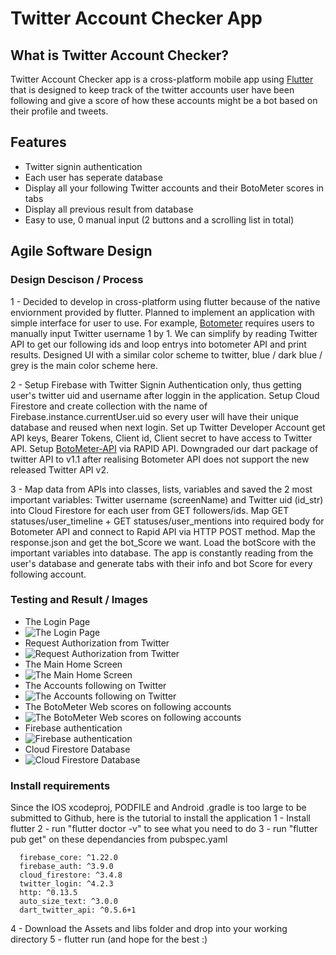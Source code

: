 # Twitter Account Checker App

## What is Twitter Account Checker? 
Twitter Account Checker app is a cross-platform mobile app using [Flutter](https://github.com/flutter/flutter) that is designed to keep track of the
twitter accounts user have been following and give a score of how these accounts might be a bot based on their profile and tweets.

## Features
- Twitter signin authentication
- Each user has seperate database
- Display all your following Twitter accounts and their BotoMeter scores in tabs
- Display all previous result from database
- Easy to use, 0 manual input (2 buttons and a scrolling list in total)

## Agile Software Design

### Design Descison / Process
1 - Decided to develop in cross-platform using flutter because of the native enviornment provided by flutter. Planned to implement an application with simple interface for user to use. For example, [Botometer](https://botometer.osome.iu.edu) requires users to manually input Twitter username 1 by 1. We can simplify by reading Twitter API to get our following ids and loop entrys into botometer API and print results. Designed UI with a similar color scheme to twitter, blue / dark blue / grey is the main color scheme here.

2 - Setup Firebase with Twitter Signin Authentication only, thus getting user's twitter uid and username after loggin in the application. Setup Cloud Firestore and create collection with the name of Firebase.instance.currentUser.uid so every user will have their unique database and reused when next login. Set up Twitter Developer Account get API keys, Bearer Tokens, Client id, Client secret to have access to Twitter API. Setup [BotoMeter-API](https://rapidapi.com/OSoMe/api/botometer-pro) via RAPID API. Downgraded our dart package of twitter API to v1.1 after realising Botometer API does not support the new released Twitter API v2.

3 - Map data from APIs into classes, lists, variables and saved the 2 most important variables: Twitter username (screenName) and Twitter uid (id_str) into Cloud Firestore for each user from GET followers/ids. Map GET statuses/user_timeline + GET statuses/user_mentions into required body for Botometer API and connect to Rapid API via HTTP POST method. Map the response.json and get the bot_Score we want. Load the botScore with the important variables into database. The app is constantly reading from the user's database and generate tabs with their info and bot Score for every following account.

### Testing and Result / Images
* The Login Page
* ![The Login Page](https://github.com/BostonUniversitySeniorDesign/TwitterAccountChecker/blob/main/README_images/login_page.png)
* Request Authorization from Twitter
* ![Request Authorization from Twitter](https://github.com/BostonUniversitySeniorDesign/TwitterAccountChecker/blob/main/README_images/twitter_auth.png)
* The Main Home Screen
* ![The Main Home Screen](https://github.com/BostonUniversitySeniorDesign/TwitterAccountChecker/blob/main/README_images/main_home.png)
* The Accounts following on Twitter
* ![The Accounts following on Twitter](https://github.com/BostonUniversitySeniorDesign/TwitterAccountChecker/blob/main/README_images/my_following.png)
* The BotoMeter Web scores on following accounts
* ![The BotoMeter Web scores on following accounts](https://github.com/BostonUniversitySeniorDesign/TwitterAccountChecker/blob/main/README_images/botometer.png)
* Firebase authentication
* ![Firebase authentication](https://github.com/BostonUniversitySeniorDesign/TwitterAccountChecker/blob/main/README_images/firebase_auth.png)
* Cloud Firestore Database
* ![Cloud Firestore Database](https://github.com/BostonUniversitySeniorDesign/TwitterAccountChecker/blob/main/README_images/cloud_firestore.png)

### Install requirements
Since the IOS xcodeproj, PODFILE and Android .gradle is too large to be submitted to Github, here is the tutorial to install the application
1 - Install flutter 
2 - run "flutter doctor -v" to see what you need to do
3 - run "flutter pub get" on these dependancies from pubspec.yaml
```cupertino_icons: ^1.0.2
  firebase_core: ^1.22.0
  firebase_auth: ^3.9.0
  cloud_firestore: ^3.4.8
  twitter_login: ^4.2.3
  http: ^0.13.5
  auto_size_text: ^3.0.0
  dart_twitter_api: ^0.5.6+1
 ```
 4 - Download the Assets and libs folder and drop into your working directory
 5 - flutter run (and hope for the best :)
